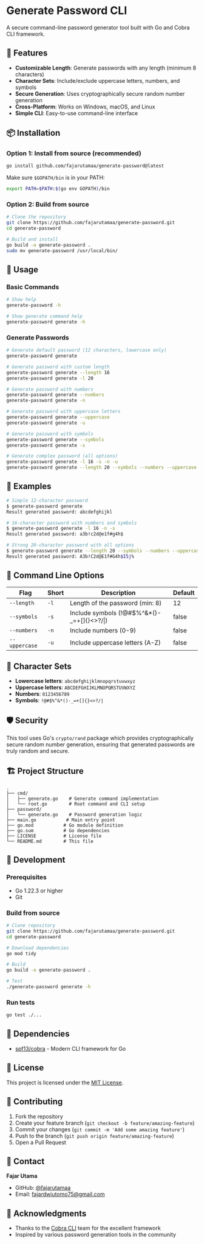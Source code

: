 # Generate Password CLI

A secure command-line password generator tool built with Go and Cobra CLI framework.

## 🌟 Features

- **Customizable Length**: Generate passwords with any length (minimum 8 characters)
- **Character Sets**: Include/exclude uppercase letters, numbers, and symbols
- **Secure Generation**: Uses cryptographically secure random number generation
- **Cross-Platform**: Works on Windows, macOS, and Linux
- **Simple CLI**: Easy-to-use command-line interface

## 📦 Installation

### Option 1: Install from source (recommended)

```bash
go install github.com/fajarutamaa/generate-password@latest
```

Make sure `$GOPATH/bin` is in your PATH:
```bash
export PATH=$PATH:$(go env GOPATH)/bin
```

### Option 2: Build from source

```bash
# Clone the repository
git clone https://github.com/fajarutamaa/generate-password.git
cd generate-password

# Build and install
go build -o generate-password .
sudo mv generate-password /usr/local/bin/
```

## 🚀 Usage

### Basic Commands

```bash
# Show help
generate-password -h

# Show generate command help
generate-password generate -h
```

### Generate Passwords

```bash
# Generate default password (12 characters, lowercase only)
generate-password generate

# Generate password with custom length
generate-password generate --length 16
generate-password generate -l 20

# Generate password with numbers
generate-password generate --numbers
generate-password generate -n

# Generate password with uppercase letters
generate-password generate --uppercase
generate-password generate -u

# Generate password with symbols
generate-password generate --symbols
generate-password generate -s

# Generate complex password (all options)
generate-password generate -l 16 -s -n -u
generate-password generate --length 20 --symbols --numbers --uppercase
```

## 📝 Examples

```bash
# Simple 12-character password
$ generate-password generate
Result generated password: abcdefghijkl

# 16-character password with numbers and symbols
$ generate-password generate -l 16 -n -s
Result generated password: a3b!c2d@e1f#g4h$

# Strong 20-character password with all options
$ generate-password generate --length 20 --symbols --numbers --uppercase
Result generated password: A3b!C2d@E1f#G4h$I5j%
```

## 🔧 Command Line Options

| Flag | Short | Description | Default |
|------|--------|-------------|---------|
| `--length` | `-l` | Length of the password (min: 8) | 12 |
| `--symbols` | `-s` | Include symbols (!@#$%^&*()-_=+[]{}<>?/\|) | false |
| `--numbers` | `-n` | Include numbers (0-9) | false |
| `--uppercase` | `-u` | Include uppercase letters (A-Z) | false |

## 🔐 Character Sets

- **Lowercase letters**: `abcdefghijklmnopqrstuvwxyz`
- **Uppercase letters**: `ABCDEFGHIJKLMNOPQRSTUVWXYZ` 
- **Numbers**: `0123456789`
- **Symbols**: `!@#$%^&*()-_=+[]{}<>?/|`

## 🛡️ Security

This tool uses Go's `crypto/rand` package which provides cryptographically secure random number generation, ensuring that generated passwords are truly random and secure.

## 🏗️ Project Structure

```
.
├── cmd/
│   ├── generate.go    # Generate command implementation
│   └── root.go        # Root command and CLI setup
├── password/
│   └── generate.go    # Password generation logic
├── main.go           # Main entry point
├── go.mod           # Go module definition
├── go.sum           # Go dependencies
├── LICENSE          # License file
└── README.md        # This file
```

## 🔨 Development

### Prerequisites

- Go 1.22.3 or higher
- Git

### Build from source

```bash
# Clone repository
git clone https://github.com/fajarutamaa/generate-password.git
cd generate-password

# Download dependencies
go mod tidy

# Build
go build -o generate-password .

# Test
./generate-password generate -h
```

### Run tests

```bash
go test ./...
```

## 📄 Dependencies

- [spf13/cobra](https://github.com/spf13/cobra) - Modern CLI framework for Go

## 📝 License

This project is licensed under the [MIT License](LICENSE).

## 🤝 Contributing

1. Fork the repository
2. Create your feature branch (`git checkout -b feature/amazing-feature`)
3. Commit your changes (`git commit -m 'Add some amazing feature'`)
4. Push to the branch (`git push origin feature/amazing-feature`)
5. Open a Pull Request

## 📧 Contact

**Fajar Utama**
- GitHub: [@fajarutamaa](https://github.com/fajarutamaa)
- Email: [fajardwiutomo75@gmail.com](mailto:fajardwiutomo75@gmail.com)

## 🙏 Acknowledgments

- Thanks to the [Cobra CLI](https://cobra.dev/) team for the excellent framework
- Inspired by various password generation tools in the community